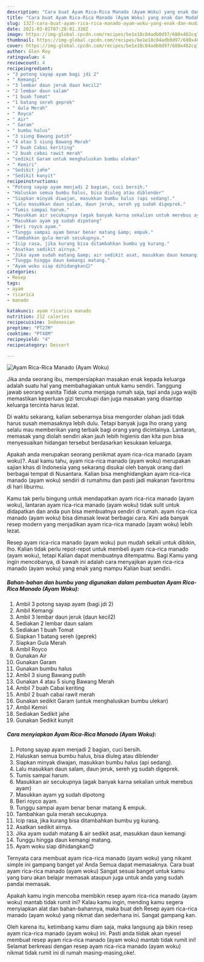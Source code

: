 ```yaml
---
description: "Cara buat Ayam Rica-Rica Manado (Ayam Woku) yang enak dan Mudah Dibuat"
title: "Cara buat Ayam Rica-Rica Manado (Ayam Woku) yang enak dan Mudah Dibuat"
slug: 1327-cara-buat-ayam-rica-rica-manado-ayam-woku-yang-enak-dan-mudah-dibuat
date: 2021-03-01T07:28:01.338Z
image: https://img-global.cpcdn.com/recipes/be1e18c84adb0d97/680x482cq70/ayam-rica-rica-manado-ayam-woku-foto-resep-utama.jpg
thumbnail: https://img-global.cpcdn.com/recipes/be1e18c84adb0d97/680x482cq70/ayam-rica-rica-manado-ayam-woku-foto-resep-utama.jpg
cover: https://img-global.cpcdn.com/recipes/be1e18c84adb0d97/680x482cq70/ayam-rica-rica-manado-ayam-woku-foto-resep-utama.jpg
author: Glen Roy
ratingvalue: 4
reviewcount: 4
recipeingredient:
- "3 potong sayap ayam bagi jdi 2"
- " Kemangi"
- "3 lembar daun jeruk daun kecil2"
- "2 lembar daun salam"
- "1 buah Tomat"
- "1 batang sereh geprek"
- " Gula Merah"
- " Royco"
- " Air"
- " Garam"
- " bumbu halus"
- "3 siung Bawang putih"
- "4 atau 5 siung Bawang Merah"
- "7 buah Cabai keriting"
- "2 buah cabai rawit merah"
- "sedikit Garam untuk menghaluskan bumbu ulekan"
- " Kemiri"
- "Sedikit jahe"
- "Sedikit kunyit"
recipeinstructions:
- "Potong sayap ayam menjadi 2 bagian, cuci bersih."
- "Haluskan semua bumbu halus, bisa diuleg atau diblender"
- "Siapkan minyak diwajan, masukkan bumbu halus (api sedang)."
- "Lalu masukkan daun salam, daun jeruk, sereh yg sudah digeprek."
- "Tumis sampai harum."
- "Masukkan air secukupnya (agak banyak karna sekalian untuk merebus ayam)"
- "Masukkan ayam yg sudah dipotong"
- "Beri royco ayam."
- "Tunggu sampai ayam benar benar matang &amp; empuk."
- "Tambahkan gula merah secukupnya."
- "Icip rasa, jika kurang bisa ditambahkan bumbu yg kurang."
- "Asatkan sedikit airnya."
- "Jika ayam sudah matang &amp; air sedikit asat, masukkan daun kemangi"
- "Tunggu hingga daun kemangi matang."
- "Ayam woku siap dihidangkan😊"
categories:
- Resep
tags:
- ayam
- ricarica
- manado

katakunci: ayam ricarica manado 
nutrition: 212 calories
recipecuisine: Indonesian
preptime: "PT27M"
cooktime: "PT48M"
recipeyield: "4"
recipecategory: Dessert

---
```



![Ayam Rica-Rica Manado (Ayam Woku)](https://img-global.cpcdn.com/recipes/be1e18c84adb0d97/680x482cq70/ayam-rica-rica-manado-ayam-woku-foto-resep-utama.jpg)

Jika anda seorang ibu, mempersiapkan masakan enak kepada keluarga adalah suatu hal yang membahagiakan untuk kamu sendiri. Tanggung jawab seorang  wanita Tidak cuma menjaga rumah saja, tapi anda juga wajib memastikan keperluan gizi tercukupi dan juga masakan yang disantap keluarga tercinta harus lezat.

Di waktu  sekarang, kalian sebenarnya bisa mengorder olahan jadi tidak harus susah memasaknya lebih dulu. Tetapi banyak juga lho orang yang selalu mau memberikan yang terbaik bagi orang yang dicintainya. Lantaran, memasak yang diolah sendiri akan jauh lebih higienis dan kita pun bisa menyesuaikan hidangan tersebut berdasarkan kesukaan keluarga. 



Apakah anda merupakan seorang penikmat ayam rica-rica manado (ayam woku)?. Asal kamu tahu, ayam rica-rica manado (ayam woku) merupakan sajian khas di Indonesia yang sekarang disukai oleh banyak orang dari berbagai tempat di Nusantara. Kalian bisa menghidangkan ayam rica-rica manado (ayam woku) sendiri di rumahmu dan pasti jadi makanan favoritmu di hari liburmu.

Kamu tak perlu bingung untuk mendapatkan ayam rica-rica manado (ayam woku), lantaran ayam rica-rica manado (ayam woku) tidak sulit untuk didapatkan dan anda pun bisa membuatnya sendiri di rumah. ayam rica-rica manado (ayam woku) bisa dimasak lewat berbagai cara. Kini ada banyak resep modern yang menjadikan ayam rica-rica manado (ayam woku) lebih lezat.

Resep ayam rica-rica manado (ayam woku) pun mudah sekali untuk dibikin, lho. Kalian tidak perlu repot-repot untuk membeli ayam rica-rica manado (ayam woku), tetapi Kalian dapat membuatnya ditempatmu. Bagi Kamu yang ingin mencobanya, di bawah ini adalah cara menyajikan ayam rica-rica manado (ayam woku) yang enak yang mampu Kalian buat sendiri.

<!--inarticleads1-->

##### Bahan-bahan dan bumbu yang digunakan dalam pembuatan Ayam Rica-Rica Manado (Ayam Woku):

1. Ambil 3 potong sayap ayam (bagi jdi 2)
1. Ambil  Kemangi
1. Ambil 3 lembar daun jeruk (daun kecil2)
1. Sediakan 2 lembar daun salam
1. Sediakan 1 buah Tomat
1. Siapkan 1 batang sereh (geprek)
1. Siapkan  Gula Merah
1. Ambil  Royco
1. Gunakan  Air
1. Gunakan  Garam
1. Gunakan  bumbu halus
1. Ambil 3 siung Bawang putih
1. Gunakan 4 atau 5 siung Bawang Merah
1. Ambil 7 buah Cabai keriting
1. Ambil 2 buah cabai rawit merah
1. Gunakan sedikit Garam (untuk menghaluskan bumbu ulekan)
1. Ambil  Kemiri
1. Sediakan Sedikit jahe
1. Gunakan Sedikit kunyit




<!--inarticleads2-->

##### Cara menyiapkan Ayam Rica-Rica Manado (Ayam Woku):

1. Potong sayap ayam menjadi 2 bagian, cuci bersih.
1. Haluskan semua bumbu halus, bisa diuleg atau diblender
1. Siapkan minyak diwajan, masukkan bumbu halus (api sedang).
1. Lalu masukkan daun salam, daun jeruk, sereh yg sudah digeprek.
1. Tumis sampai harum.
1. Masukkan air secukupnya (agak banyak karna sekalian untuk merebus ayam)
1. Masukkan ayam yg sudah dipotong
1. Beri royco ayam.
1. Tunggu sampai ayam benar benar matang &amp; empuk.
1. Tambahkan gula merah secukupnya.
1. Icip rasa, jika kurang bisa ditambahkan bumbu yg kurang.
1. Asatkan sedikit airnya.
1. Jika ayam sudah matang &amp; air sedikit asat, masukkan daun kemangi
1. Tunggu hingga daun kemangi matang.
1. Ayam woku siap dihidangkan😊




Ternyata cara membuat ayam rica-rica manado (ayam woku) yang nikamt simple ini gampang banget ya! Anda Semua dapat memasaknya. Cara buat ayam rica-rica manado (ayam woku) Sangat sesuai banget untuk kamu yang baru akan belajar memasak ataupun juga untuk anda yang sudah pandai memasak.

Apakah kamu ingin mencoba membikin resep ayam rica-rica manado (ayam woku) mantab tidak rumit ini? Kalau kamu ingin, mending kamu segera menyiapkan alat dan bahan-bahannya, maka buat deh Resep ayam rica-rica manado (ayam woku) yang nikmat dan sederhana ini. Sangat gampang kan. 

Oleh karena itu, ketimbang kamu diam saja, maka langsung aja bikin resep ayam rica-rica manado (ayam woku) ini. Pasti anda tiidak akan nyesel membuat resep ayam rica-rica manado (ayam woku) mantab tidak rumit ini! Selamat berkreasi dengan resep ayam rica-rica manado (ayam woku) nikmat tidak rumit ini di rumah masing-masing,oke!.

